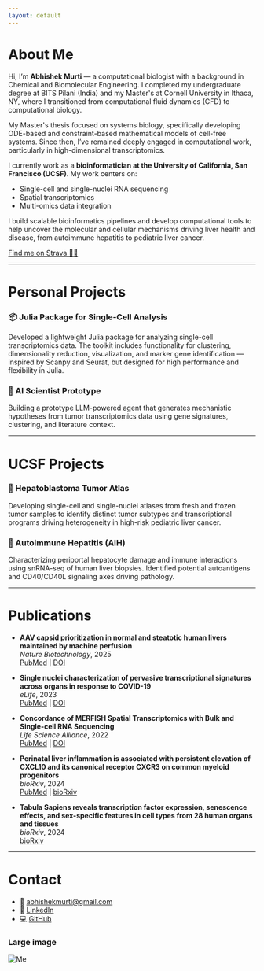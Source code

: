 ```yaml
---
layout: default
---
```


# About Me

Hi, I’m **Abhishek Murti** — a computational biologist with a background in Chemical and Biomolecular Engineering. I completed my undergraduate degree at BITS Pilani (India) and my Master's at Cornell University in Ithaca, NY, where I transitioned from computational fluid dynamics (CFD) to computational biology.

My Master's thesis focused on systems biology, specifically developing ODE-based and constraint-based mathematical models of cell-free systems. Since then, I’ve remained deeply engaged in computational work, particularly in high-dimensional transcriptomics.

I currently work as a **bioinformatician at the University of California, San Francisco (UCSF)**. My work centers on:
- Single-cell and single-nuclei RNA sequencing
- Spatial transcriptomics
- Multi-omics data integration

I build scalable bioinformatics pipelines and develop computational tools to help uncover the molecular and cellular mechanisms driving liver health and disease, from autoimmune hepatitis to pediatric liver cancer.

[Find me on Strava 🏃‍♂️](https://www.strava.com/athletes/84323856)

---

# Personal Projects

### 📦 Julia Package for Single-Cell Analysis
Developed a lightweight Julia package for analyzing single-cell transcriptomics data. The toolkit includes functionality for clustering, dimensionality reduction, visualization, and marker gene identification — inspired by Scanpy and Seurat, but designed for high performance and flexibility in Julia.

### 🧠 AI Scientist Prototype  
Building a prototype LLM-powered agent that generates mechanistic hypotheses from tumor transcriptomics data using gene signatures, clustering, and literature context.

---

# UCSF Projects
### 🔬 Hepatoblastoma Tumor Atlas  
Developing single-cell and single-nuclei atlases from fresh and frozen tumor samples to identify distinct tumor subtypes and transcriptional programs driving heterogeneity in high-risk pediatric liver cancer.

### 🧬 Autoimmune Hepatitis (AIH)  
Characterizing periportal hepatocyte damage and immune interactions using snRNA-seq of human liver biopsies. Identified potential autoantigens and CD40/CD40L signaling axes driving pathology.

---

# Publications

- **AAV capsid prioritization in normal and steatotic human livers maintained by machine perfusion**  
  *Nature Biotechnology*, 2025  
  [PubMed](https://pubmed.ncbi.nlm.nih.gov/39881029) | [DOI](https://doi.org/10.1038/s41587-024-02523-6)  

- **Single nuclei characterization of pervasive transcriptional signatures across organs in response to COVID-19**  
  *eLife*, 2023  
  [PubMed](https://pubmed.ncbi.nlm.nih.gov/37830426) | [DOI](https://doi.org/10.7554/eLife.81090)  

- **Concordance of MERFISH Spatial Transcriptomics with Bulk and Single-cell RNA Sequencing**  
  *Life Science Alliance*, 2022  
  [PubMed](https://pubmed.ncbi.nlm.nih.gov/36526371) | [DOI](https://doi.org/10.26508/lsa.202201701)  

- **Perinatal liver inflammation is associated with persistent elevation of CXCL10 and its canonical receptor CXCR3 on common myeloid progenitors**  
  *bioRxiv*, 2024  
  [PubMed](https://pubmed.ncbi.nlm.nih.gov/39229070) | [bioRxiv](https://doi.org/10.1101/2024.08.15.607661)  

- **Tabula Sapiens reveals transcription factor expression, senescence effects, and sex-specific features in cell types from 28 human organs and tissues**  
  *bioRxiv*, 2024  
  [bioRxiv](https://doi.org/10.1101/2024.12.03.626516)  

---

# Contact

- 📧 [abhishekmurti@gmail.com](mailto:murtiabhishek@gmail.com)  
- 💼 [LinkedIn](https://linkedin.com/in/abhishek-murti)  
- 💻 [GitHub](https://github.com/murti-abhishek)  

### Large image

![Me](https://github.com/murti-abhishek/murti-abhishek.github.io/tree/main/img/photo.png)

